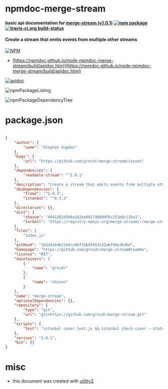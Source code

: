 # npmdoc-merge-stream

#### basic api documentation for  [merge-stream (v1.0.1)](https://github.com/grncdr/merge-stream#readme)  [![npm package](https://img.shields.io/npm/v/npmdoc-merge-stream.svg?style=flat-square)](https://www.npmjs.org/package/npmdoc-merge-stream) [![travis-ci.org build-status](https://api.travis-ci.org/npmdoc/node-npmdoc-merge-stream.svg)](https://travis-ci.org/npmdoc/node-npmdoc-merge-stream)

#### Create a stream that emits events from multiple other streams

[![NPM](https://nodei.co/npm/merge-stream.png?downloads=true&downloadRank=true&stars=true)](https://www.npmjs.com/package/merge-stream)

- [https://npmdoc.github.io/node-npmdoc-merge-stream/build/apidoc.html](https://npmdoc.github.io/node-npmdoc-merge-stream/build/apidoc.html)

[![apidoc](https://npmdoc.github.io/node-npmdoc-merge-stream/build/screenCapture.buildCi.browser.%252Ftmp%252Fbuild%252Fapidoc.html.png)](https://npmdoc.github.io/node-npmdoc-merge-stream/build/apidoc.html)

![npmPackageListing](https://npmdoc.github.io/node-npmdoc-merge-stream/build/screenCapture.npmPackageListing.svg)

![npmPackageDependencyTree](https://npmdoc.github.io/node-npmdoc-merge-stream/build/screenCapture.npmPackageDependencyTree.svg)



# package.json

```json

{
    "author": {
        "name": "Stephen Sugden"
    },
    "bugs": {
        "url": "https://github.com/grncdr/merge-stream/issues"
    },
    "dependencies": {
        "readable-stream": "^2.0.1"
    },
    "description": "Create a stream that emits events from multiple other streams",
    "devDependencies": {
        "from2": "^2.0.3",
        "istanbul": "^0.3.2"
    },
    "directories": {},
    "dist": {
        "shasum": "4041202d508a342ba00174008df0c251b8c135e1",
        "tarball": "https://registry.npmjs.org/merge-stream/-/merge-stream-1.0.1.tgz"
    },
    "files": [
        "index.js"
    ],
    "gitHead": "1b33da64b219dcc8bf33645953c32a6fd9e3b36d",
    "homepage": "https://github.com/grncdr/merge-stream#readme",
    "license": "MIT",
    "maintainers": [
        {
            "name": "grncdr"
        },
        {
            "name": "shinnn"
        }
    ],
    "name": "merge-stream",
    "optionalDependencies": {},
    "repository": {
        "type": "git",
        "url": "git+https://github.com/grncdr/merge-stream.git"
    },
    "scripts": {
        "test": "istanbul cover test.js && istanbul check-cover --statements 100 --branches 100"
    },
    "version": "1.0.1",
    "bin": {}
}
```



# misc
- this document was created with [utility2](https://github.com/kaizhu256/node-utility2)
